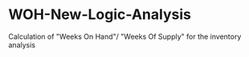 # WOH-New-Logic-Analysis
Calculation of "Weeks On Hand"/ "Weeks Of Supply" for the inventory analysis
